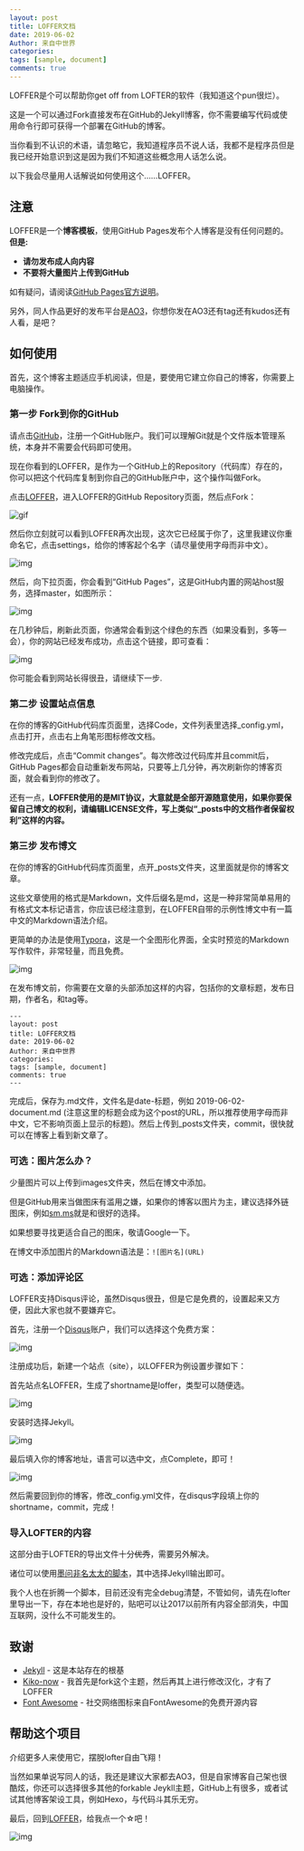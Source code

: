 ```yaml
---
layout: post
title: LOFFER文档
date: 2019-06-02
Author: 来自中世界
categories: 
tags: [sample, document]
comments: true
---
```


LOFFER是个可以帮助你get off from LOFTER的软件（我知道这个pun很烂）。

这是一个可以通过Fork直接发布在GitHub的Jekyll博客，你不需要编写代码或使用命令行即可获得一个部署在GitHub的博客。

当你看到不认识的术语，请忽略它，我知道程序员不说人话，我都不是程序员但是我已经开始意识到这是因为我们不知道这些概念用人话怎么说。

以下我会尽量用人话解说如何使用这个……LOFFER。

## 注意
LOFFER是一个**博客模板**，使用GitHub Pages发布个人博客是没有任何问题的。 **但是:**

- **请勿发布成人向内容** 
- **不要将大量图片上传到GitHub**

如有疑问，请阅读[GitHub Pages官方说明](https://pages.github.com/)。

另外，同人作品更好的发布平台是[AO3](https://archiveofourown.org/)，你想你发在AO3还有tag还有kudos还有人看，是吧？

## 如何使用

首先，这个博客主题适应手机阅读，但是，要使用它建立你自己的博客，你需要上电脑操作。

### 第一步 Fork到你的GitHub

请点击[GitHub](https://github.com/)，注册一个GitHub账户。我们可以理解Git就是个文件版本管理系统，本身并不需要会代码即可使用。

现在你看到的LOFFER，是作为一个GitHub上的Repository（代码库）存在的，你可以把这个代码库复制到你自己的GitHub账户中，这个操作叫做Fork。

点击[LOFFER](https://github.com/FromEndWorld/LOFFER)，进入LOFFER的GitHub Repository页面，然后点Fork：

![gif](https://raw.githubusercontent.com/FromEndWorld/LOFFER/master/images/fork.gif)

然后你立刻就可以看到LOFFER再次出现，这次它已经属于你了，这里我建议你重命名它，点击settings，给你的博客起个名字（请尽量使用字母而非中文）。

![img](https://raw.githubusercontent.com/FromEndWorld/LOFFER/master/images/rename.png)

然后，向下拉页面，你会看到“GitHub Pages”，这是GitHub内置的网站host服务，选择master，如图所示：

![img](https://raw.githubusercontent.com/FromEndWorld/LOFFER/master/images/pages.png)

在几秒钟后，刷新此页面，你通常会看到这个绿色的东西（如果没看到，多等一会），你的网站已经发布成功，点击这个链接，即可查看：

![img](https://raw.githubusercontent.com/FromEndWorld/LOFFER/master/images/published.png)

你可能会看到网站长得很丑，请继续下一步.

### 第二步 设置站点信息

在你的博客的GitHub代码库页面里，选择Code，文件列表里选择_config.yml，点击打开，点击右上角笔形图标修改文档。

修改完成后，点击“Commit changes”。每次修改过代码库并且commit后，GitHub Pages都会自动重新发布网站，只要等上几分钟，再次刷新你的博客页面，就会看到你的修改了。

还有一点，**LOFFER使用的是MIT协议，大意就是全部开源随意使用，如果你要保留自己博文的权利，请编辑LICENSE文件，写上类似“_posts中的文档作者保留权利”这样的内容。**


### 第三步 发布博文

在你的博客的GitHub代码库页面里，点开_posts文件夹，这里面就是你的博客文章。

这些文章使用的格式是Markdown，文件后缀名是md，这是一种非常简单易用的有格式文本标记语言，你应该已经注意到，在LOFFER自带的示例性博文中有一篇中文的Markdown语法介绍。

更简单的办法是使用[Typora](https://typora.io/)，这是一个全图形化界面，全实时预览的Markdown写作软件，非常轻量，而且免费。

![img](https://raw.githubusercontent.com/FromEndWorld/LOFFER/master/images/Typora.png)

在发布博文前，你需要在文章的头部添加这样的内容，包括你的文章标题，发布日期，作者名，和tag等。

    ---
    layout: post
    title: LOFFER文档
    date: 2019-06-02
    Author: 来自中世界
    categories: 
    tags: [sample, document]
    comments: true
    --- 

完成后，保存为.md文件，文件名是date-标题，例如 2019-06-02-document.md (注意这里的标题会成为这个post的URL，所以推荐使用字母而非中文，它不影响页面上显示的标题)。然后上传到_posts文件夹，commit，很快就可以在博客上看到新文章了。

### 可选：图片怎么办？

少量图片可以上传到images文件夹，然后在博文中添加。

但是GitHub用来当做图床有滥用之嫌，如果你的博客以图片为主，建议选择外链图床，例如[sm.ms](https://sm.ms/)就是和很好的选择。

如果想要寻找更适合自己的图床，敬请Google一下。

在博文中添加图片的Markdown语法是：`![图片名](URL)`

### 可选：添加评论区

LOFFER支持Disqus评论，虽然Disqus很丑，但是它是免费的，设置起来又方便，因此大家也就不要嫌弃它。

首先，注册一个[Disqus](https://disqus.com/)账户，我们可以选择这个免费方案：

![img](https://raw.githubusercontent.com/FromEndWorld/LOFFER/master/images/Disqus-plan.png)

注册成功后，新建一个站点（site），以LOFFER为例设置步骤如下：

首先站点名LOFFER，生成了shortname是loffer，类型可以随便选。

![img](https://raw.githubusercontent.com/FromEndWorld/LOFFER/master/images/Disqus-1.png)

安装时选择Jekyll。

![img](https://raw.githubusercontent.com/FromEndWorld/LOFFER/master/images/Disqus-2.png)

最后填入你的博客地址，语言可以选中文，点Complete，即可！

![img](https://raw.githubusercontent.com/FromEndWorld/LOFFER/master/images/Disqus-3.png)

然后需要回到你的博客，修改_config.yml文件，在disqus字段填上你的shortname，commit，完成！

### 导入LOFTER的内容

这部分由于LOFTER的导出文件十分~~优秀~~，需要另外解决。

诸位可以使用[墨问非名太太的脚本](http://underdream.lofter.com/post/38ea7d_1c5d8a983)，其中选择Jekyll输出即可。

我个人也在折腾一个脚本，目前还没有完全debug清楚，不管如何，请先在lofter里导出一下，存在本地也是好的，贴吧可以让2017以前所有内容全部消失，中国互联网，没什么不可能发生的。

## 致谢

* [Jekyll](https://github.com/jekyll/jekyll) - 这是本站存在的根基
* [Kiko-now](<https://github.com/aweekj/kiko-now>) - 我首先是fork这个主题，然后再其上进行修改汉化，才有了LOFFER
* [Font Awesome](<https://fontawesome.com/>) - 社交网络图标来自FontAwesome的免费开源内容



## 帮助这个项目

介绍更多人来使用它，摆脱lofter自由飞翔！

当然如果单说写同人的话，我还是建议大家都去AO3，但是自家博客自己架也很酷炫，你还可以选择很多其他的forkable Jeykll主题，GitHub上有很多，或者试试其他博客架设工具，例如Hexo，与代码斗其乐无穷。

最后，回到[LOFFER](https://github.com/FromEndWorld/LOFFER)，给我点一个☆吧！

![img](https://raw.githubusercontent.com/FromEndWorld/LOFFER/master/images/givemefive.png)
